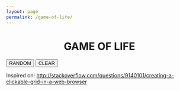 ```yaml
---
layout: page
permalink: /game-of-life/
---
```


<html>

<head>
<style>
.grid { margin:1em auto; border-collapse:collapse }

.grid td
{
    /*cursor:pointer;*/
    width:20px; height:20px;
    border:2px solid #ccc;
}

.grid td.clicked
{
    background-color: gray;
}

.buttons_class
{
    text-align: center;
}

</style>

<center>
    <h1 class="post-title">GAME OF LIFE</h1>
</center>

<script>
// Grid functions
var nrows = 10;
var ncols = 30;
var grid = clickableGrid(nrows,ncols,
    function(el,row,col,i)
    {
        if (el.className == 'clicked')
            el.className = 'unclicked';
        else
            el.className = 'clicked'
    });

function clickableGrid(rows, cols, callback)
{
    var i = 0;
    var grid = document.createElement('table');
    grid.className = 'grid';
    for (var r = 0; r < rows; ++r){
        var tr = grid.appendChild(document.createElement('tr'));
        for (var c = 0; c < cols; ++c)
        {
            var cell = tr.appendChild(document.createElement('td'));
            cell.className = 'unclicked'

            cell.addEventListener('click',(
                function(el,r,c,i)
                {
                    return function()
                    {
                        callback(el,r,c,i);
                    }
                })(cell,r,c,i),false);
        }
    }
    return grid;
}

function getNeighborsStatistics(index_i, index_j)
{
    var stats = [0,0];

    for(var i = -1; i < 2; i++)
    {
        for(var j = -1; j < 2; j++)
        {
            if (i == 0 && j == 0)
                continue;

            these_rows = old_grid.rows[index_i+i]

            if(these_rows == undefined)
                continue;
            
            cell = these_rows.cells[index_j+j];

            if(cell == undefined)
                continue;

            if(cell.className == 'unclicked')
                stats[0]++;
            else if(cell.className == 'clicked')
                stats[1]++;
        }
    }

    return stats
}

// Game functions
var run_game = true;

function randomState()
{
    console.log('RANDOM!')

    for(var i = 0; i < nrows; i++)
    {
        for (var j = 0; j < ncols; j++)
        {
            random_cell = grid.rows[i].cells[j];

            if(Math.round(Math.random()) == 0)
                random_cell.className = 'unclicked';
            else
                random_cell.className = 'clicked';
        }
    }
}

function clearState()
{
    console.log('CLEAR!')

    for(var i = 0; i < nrows; i++)
    {
        for (var j = 0; j < ncols; j++)
        {
            random_cell = grid.rows[i].cells[j];
            random_cell.className = 'unclicked';
        }
    }
}

function playSimulation()
{
    old_grid = grid;

    for(var i = 0; i < nrows; i++)
    {
        for (var j = 0; j < ncols; j++)
        {
            game_cell = grid.rows[i].cells[j];

            // Check how many neighbors are dead (stats[0]) or alive (stats[1])
            stats = getNeighborsStatistics(i,j);
            
            // GAME OF LIFE
            // From: https://en.wikipedia.org/wiki/Conway%27s_Game_of_Life
            // Obs.: Unclicked aka dead, clicked aka alive
            // 1. Any live cell with fewer than two live neighbours dies, as if caused by under-population.
            if(game_cell.className == 'clicked')
            {
                if(stats[1] < 2)
                    game_cell.className = 'unclicked';
            // 2. Any live cell with more than three live neighbours dies, as if by over-population.
                if(stats[1] > 3)
                    game_cell.className = 'unclicked'
            // 3. Any live cell with two or three live neighbours lives on to the next generation.
            }
            // 4. Any dead cell with exactly three live neighbours becomes a live cell, as if by reproduction.
            else if(stats[1] == 3)
                game_cell.className = 'clicked';
        }
    }
}

var start_button    = document.createElement('button')
var stop_button     = document.createElement('button')

var start_text  = document.createTextNode('START')
var stop_text   = document.createTextNode('STOP')

start_button.appendChild(start_text)
stop_button.appendChild(stop_text)

window.onload = function()
{
    // Game division
    var div_game = document.getElementById('div_game')
    div_game.appendChild(grid);

    // Button division
    var div_buttons = document.getElementById('div_buttons')
    var interval = null;

    start_button.disabled = false;
    stop_button.disabled = true;

    start_button.onclick = function()
    {
        var i = 0;
        start_button.disabled = true;
        stop_button.disabled = false;
        interval = setInterval(playSimulation, 100)
    };

    stop_button.onclick = function()
    {
        start_button.disabled = false;
        stop_button.disabled = true;
        clearInterval(interval);
    }

    div_buttons.appendChild(start_button);
    div_buttons.appendChild(stop_button);
}

</script>
</head>

<body>

<div id="div_game" class="game_class"> </div>

<div id="div_buttons" class="buttons_class">
    <button onclick="randomState()">RANDOM</button>
    <button onclick="clearState()">CLEAR</button>
</div>

Inspired on: http://stackoverflow.com/questions/9140101/creating-a-clickable-grid-in-a-web-browser

</body>

</html>